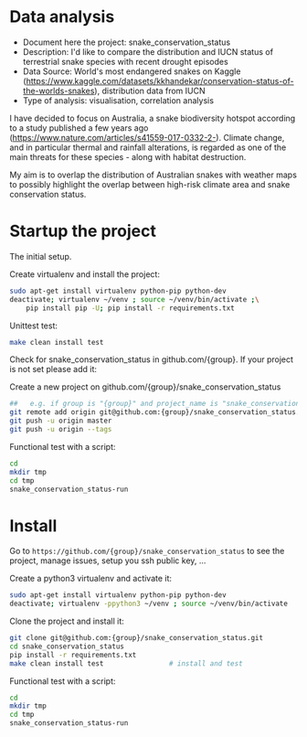# Data analysis
- Document here the project: snake_conservation_status
- Description: I'd like to compare the distribution and IUCN status of terrestrial snake species with recent drought episodes
- Data Source: World's most endangered snakes on Kaggle (https://www.kaggle.com/datasets/kkhandekar/conservation-status-of-the-worlds-snakes), distribution data from IUCN
- Type of analysis: visualisation, correlation analysis

I have decided to focus on Australia, a snake biodiversity hotspot according to a study published a few years ago (https://www.nature.com/articles/s41559-017-0332-2-). Climate change, and in particular thermal and rainfall alterations, is regarded as one of the main threats for these species - along with habitat destruction.

My aim is to overlap the distribution of Australian snakes with weather maps to possibly highlight the overlap between high-risk climate area and snake conservation status.

# Startup the project

The initial setup.

Create virtualenv and install the project:
```bash
sudo apt-get install virtualenv python-pip python-dev
deactivate; virtualenv ~/venv ; source ~/venv/bin/activate ;\
    pip install pip -U; pip install -r requirements.txt
```

Unittest test:
```bash
make clean install test
```

Check for snake_conservation_status in github.com/{group}. If your project is not set please add it:

Create a new project on github.com/{group}/snake_conservation_status

```bash
##   e.g. if group is "{group}" and project_name is "snake_conservation_status"
git remote add origin git@github.com:{group}/snake_conservation_status.git
git push -u origin master
git push -u origin --tags
```

Functional test with a script:

```bash
cd
mkdir tmp
cd tmp
snake_conservation_status-run
```

# Install

Go to `https://github.com/{group}/snake_conservation_status` to see the project, manage issues,
setup you ssh public key, ...

Create a python3 virtualenv and activate it:

```bash
sudo apt-get install virtualenv python-pip python-dev
deactivate; virtualenv -ppython3 ~/venv ; source ~/venv/bin/activate
```

Clone the project and install it:

```bash
git clone git@github.com:{group}/snake_conservation_status.git
cd snake_conservation_status
pip install -r requirements.txt
make clean install test                # install and test
```

Functional test with a script:

```bash
cd
mkdir tmp
cd tmp
snake_conservation_status-run
```
